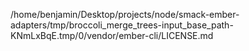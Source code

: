 /home/benjamin/Desktop/projects/node/smack-ember-adapters/tmp/broccoli_merge_trees-input_base_path-KNmLxBqE.tmp/0/vendor/ember-cli/LICENSE.md